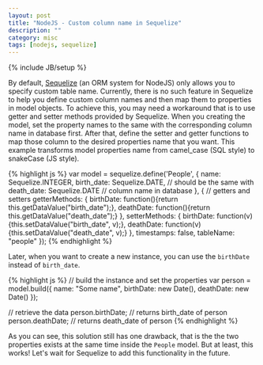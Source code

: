 ```yaml
---
layout: post
title: "NodeJS - Custom column name in Sequelize"
description: ""
category: misc
tags: [nodejs, sequelize]
---
```

{% include JB/setup %}

By default, [Sequelize](http://sequelizejs.com/) (an ORM system for NodeJS) only
allows you to specify custom table name. Currently, there is no such feature in
Sequelize to help you define custom column names and then map them to properties
in model objects. To achieve this, you may need a workaround that is to use
getter and setter methods provided by Sequelize. When you creating the model,
set the property names to the same with the corresponding column name in
database first. After that, define the setter and getter functions to map those
column to the desired properties name that you want. This example transforms
model properties name from camel_case (SQL style) to snakeCase (JS style).

{% highlight js %}
var model =
	sequelize.define('People', { 
    name: Sequelize.INTEGER,
    birth_date: Sequelize.DATE, // should be the same with
    death_date: Sequelize.DATE  // column name in database
  }, {
    // getters and setters
    getterMethods: {
      birthDate: function(){return this.getDataValue("birth_date");},
      deathDate: function(){return this.getDataValue("death_date");}
    },
    setterMethods: {
      birthDate: function(v){this.setDataValue("birth_date", v);},
      deathDate: function(v){this.setDataValue("death_date", v);}
    },
    timestamps: false,
    tableName: "people"
	});
{% endhighlight %}

Later, when you want to create a new instance, you can use the `birthDate`
instead of `birth_date`.

<!-- more -->

{% highlight js %}
// build the instance and set the properties
var person = model.build({
  name: "Some name",
  birthDate: new Date(),
  deathDate: new Date()
});

// retrieve the data
person.birthDate; // returns birth_date of person
person.deathDate; // returns death_date of person
{% endhighlight %}

As you can see, this solution still has one drawback, that is the the two
properties exists at the same time inside the `People` model. But at least, this
works! Let's wait for Sequelize to add this functionality in the future.
